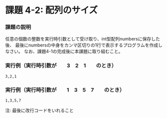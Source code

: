 # 課題 4-2: 配列のサイズ

### 課題の説明
任意の個数の整数を実行時引数として受け取り、int型配列numbersに保存した後、
最後にnumbersの中身をカンマ区切りの1行で表示するプログラムを作成しなさい。
なお、課題4-1の完成後に本課題に取り組むこと。

### 実行例（実行時引数が　　3　2　1　　のとき）
```
3,2,1
```
### 実行例（実行時引数が　　1　3　5　7　　のとき）
```
1,3,5,7
```
注: 最後に改行コードをいれること